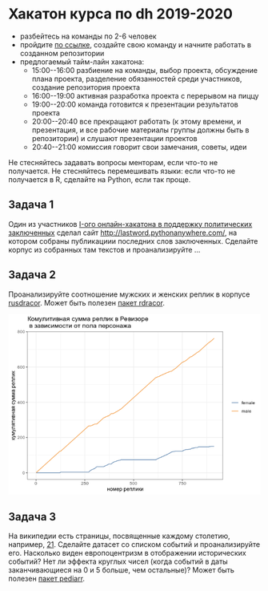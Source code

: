 # Хакатон курса по dh 2019-2020

* разбейтесь на команды по 2-6 человек
* пройдите [по ссылке](https://classroom.github.com/g/YfD5o4pX), создайте свою команду и начните работать в созданном репозитории
* предлогаемый тайм-лайн хакатона:
    - 15:00--16:00 разбиение на команды, выбор проекта, обсуждение плана проекта, разделение обязанностей среди участников, создание репозитория проекта
    - 16:00--19:00 активная разработка проекта с перерывом на пиццу
    - 19:00--20:00 команда готовится к презентации результатов проекта
    - 20:00--20:40 все прекращают работать (к этому времени, и презентация, и все рабочие материалы группы должны быть в репозитории) и слушают презентации проектов
    - 20:40--21:00 комиссия говорит свои замечания, советы, идеи

Не стесняйтесь задавать вопросы менторам, если что-то не получается. Не стесняйтесь перемешивать языки: если что-то не получается в R, сделайте на Python, если так проще.

## Задача 1
Один из участников [I-ого онлайн-хакатона в поддержку политических заключенных](https://github.com/developers-against-repressions/devs-against-the-machine) сделал сайт <http://lastword.pythonanywhere.com/>, на котором собраны публикациии последних слов заключенных. Сделайте корпус из собранных там текстов и проанализируйте ...

## Задача 2
Проанализируйте соотношение мужских и женских реплик в корпусе [rusdracor](https://github.com/dracor-org/rusdracor). Может быть полезен [пакет rdracor](https://github.com/dracor-org/rdracor).

![](revizor.png)

## Задача 3
На википедии есть страницы, посвященные каждому столетию, например, [21](https://en.wikipedia.org/wiki/Timeline_of_the_21st_century). Сделайте датасет со списком событий и проанализируйте его. Насколько виден европоцентризм в отображении исторических событий? Нет ли эффекта круглых чисел (когда событий в даты заканчивающиеся на 0 и 5 больше, чем остальные)? Может быть полезен [пакет pediarr](https://github.com/chainsawriot/pediarr).
